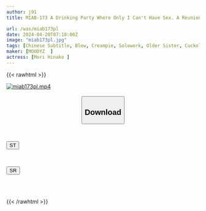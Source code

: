 ```yaml
---
author: j91
title: MIAB-173 A Drinking Party Where Only I Can't Have Sex. A Reunion After Several Years. A Man And A Woman Fucked Each Other All Night, Leaving Me Devastated. Hinako Mori

url: /was/miab173pl
date: 2024-04-20T07:10:00Z
image: "miab173pl.jpg"
tags: [Chinese Subtitle, Blow, Creampie, Solowork, Older Sister, Cuckold, Kiss	]
maker: [MOODYZ  ]
actress: [Mori Hinako ]
---
```



{{< rawhtml >}}

<div class="video" data-videoid="PvLRlmJwD0f0wQp">
    <a href="javascript:;">
        <img src="/was/miab173pl/miab173pl.jpg" width="WIDTH" height="HEIGHT" alt="miab173pl.mp4" loading="lazy">
    </a>
</div>

<script type="text/javascript" src="https://j91.asia/asset/on-demand-st.js"></script>

<br>
  <link rel="stylesheet" href="https://j91.asia/asset/bs5.css">
  
  <center>
  <button class="btn btn-primary" type="button" data-bs-toggle="collapse" data-bs-target=".multi-collapse" aria-expanded="false" aria-controls="multiCollapseExample1 multiCollapseExample2"><h2>Download</h2></button></center>
</p>
<div class="row">
  <div class="col">
    <div class="collapse multi-collapse" id="multiCollapseExample1">
      <div class="card card-body">
	      	      <br>
<div class="buttons">  
<p><a href="https://streamtape.to/v/PvLRlmJwD0f0wQp" target="_blank"><button class="btn-hover color-3"><i class="fa fa-download"></i> ST</button></a></p></div>
    </div>
  </div>
</div>
  <div class="col">
    <div class="collapse multi-collapse" id="multiCollapseExample2">
      <div class="card card-body">
	      <br>
<div class="buttons">
<p><a href="https://rubystm.com/z6ch3bj8l2hl" target="_blank"><button class="btn-hover color-9"><i class="fa fa-download"></i> SR</button></a></p></div>
<br><br>
      </div>
    </div>
  </div>
</div>

{{< /rawhtml >}}